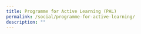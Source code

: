 ```yaml
---
title: Programme for Active Learning (PAL)
permalink: /social/programme-for-active-learning/
description: ""
---
```

